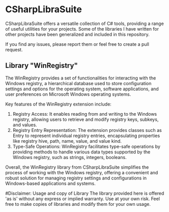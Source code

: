 # CSharpLibraSuite
CSharpLibraSuite offers a versatile collection of C# tools, providing a range of useful utilities for your projects. Some of the libraries I have written for other projects have been generalized and included in this repository.

If you find any issues, please report them or feel free to create a pull request.


## Library "WinRegistry"
The WinRegistry provides a set of functionalities for interacting with the Windows registry, a hierarchical database used to store configuration settings and options for the operating system, software applications, and user preferences on Microsoft Windows operating systems.

Key features of the WinRegistry extension include:
1) Registry Access: It enables reading from and writing to the Windows registry, allowing users to retrieve and modify registry keys, subkeys, and values.
2) Registry Entry Representation: The extension provides classes such as Entry to represent individual registry entries, encapsulating properties like registry hive, path, name, value, and value kind.
3) Type-Safe Operations: WinRegistry facilitates type-safe operations by providing methods to handle various data types supported by the Windows registry, such as strings, integers, booleans.

Overall, the WinRegistry library from CSharpLibraSuite simplifies the process of working with the Windows registry, offering a convenient and robust solution for managing registry settings and configurations in Windows-based applications and systems.


#Disclaimer: Usage and copy of Library
The library provided here is offered 'as is' without any express or implied warranty. Use at your own risk. Feel free to make copies of libraries and modify them for your own usage.
